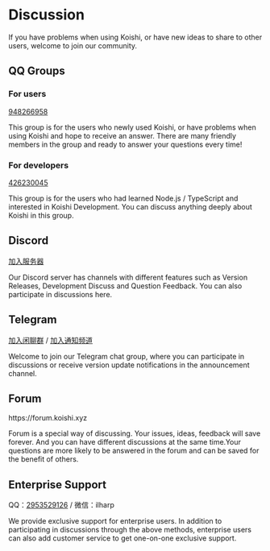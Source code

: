 # Discussion

If you have problems when using Koishi, or have new ideas to share to other users, welcome to join our community.

## QQ Groups

### For users

[948266958](https://qm.qq.com/q/7C9E9rjR0Q)

This group is for the users who newly used Koishi, or have problems when using Koishi and hope to receive an answer. There are many friendly members in the group and ready to answer your questions every time!

### For developers

[426230045](https://jq.qq.com/?_wv=1027\&k=6FDoxQ6g)

This group is for the users who had learned Node.js / TypeScript and interested in Koishi Development. You can discuss anything deeply about Koishi in this group.

## Discord

[加入服务器](https://discord.com/invite/xfxYwmd284)

Our Discord server has channels with different features such as Version Releases, Development Discuss and Question Feedback. You can also participate in discussions here.

## Telegram

[加入闲聊群](https://t.me/koishichat) / [加入通知频道](https://t.me/koishichannel)

Welcome to join our Telegram chat group, where you can participate in discussions or receive version update notifications in the announcement channel.

## Forum

https\://forum.koishi.xyz

Forum is a special way of discussing. Your issues, ideas, feedback will save forever. And you can have different discussions at the same time.Your questions are more likely to be answered in the forum and can be saved for the benefit of others.

## Enterprise Support

QQ：[2953529126](https://qm.qq.com/q/P8eMJkP5yI) / 微信：ilharp

We provide exclusive support for enterprise users. In addition to participating in discussions through the above methods, enterprise users can also add customer service to get one-on-one exclusive support.
